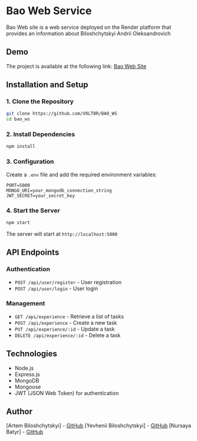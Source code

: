 # Bao Web Service

Bao Web site is a web service deployed on the Render platform that provides an information about Biloshchytskyi Andrii Oleksandrovich

## Demo

The project is available at the following link: [Bao Web Site](https://bao-ws.onrender.com/)

## Installation and Setup

### 1. Clone the Repository

```sh
git clone https://github.com/V0LT0R/BAO_WS
cd bao_ws
```

### 2. Install Dependencies

```sh
npm install
```

### 3. Configuration

Create a `.env` file and add the required environment variables:

```
PORT=5000
MONGO_URI=your_mongodb_connection_string
JWT_SECRET=your_secret_key
```

### 4. Start the Server

```sh
npm start
```

The server will start at `http://localhost:5000`

## API Endpoints

### Authentication
- `POST /api/user/register` - User registration
- `POST /api/user/login` - User login

### Management
- `GET /api/experience` - Retrieve a list of tasks
- `POST /api/experience` - Create a new task
- `PUT /api/experience/:id` - Update a task
- `DELETE /api/experience/:id` - Delete a task

## Technologies

- Node.js
- Express.js
- MongoDB
- Mongoose
- JWT (JSON Web Token) for authentication

## Author

[Artem Biloshchytskyi] - [GitHub](https://github.com/Nev1L-69)
[Yevhenii Biloshchytskyi] - [GitHub]((https://github.com/V0LT0R))
[Nursaya Batyr] - [GitHub]((https://github.com/Nursaya0))


